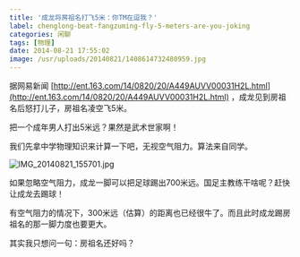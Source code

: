 ```yaml
---
title: '成龙将房祖名打飞5米：你TM在逗我？'
label: chenglong-beat-fangzuming-fly-5-meters-are-you-joking
categories: 闲聊
tags: [物理]
date: 2014-08-21 17:55:02
image: /usr/uploads/20140821/1408614732480959.jpg
---
```

据网易新闻 [http://ent.163.com/14/0820/20/A449AUVV00031H2L.html](http://ent.163.com/14/0820/20/A449AUVV00031H2L.html) ，成龙见到房祖名后怒打儿子，房祖名凌空飞5米。

把一个成年男人打出5米远？果然是武术世家啊！<br/>

我们先拿中学物理知识来计算一下吧，无视空气阻力。算法来自同学。<br/>

<img src="/usr/uploads/20140821/1408614732480959.jpg" title="IMG_20140821_155701.jpg"/>

如果忽略空气阻力，成龙一脚可以把足球踢出700米远。国足主教练干啥呢？赶快让成龙去踢球！<br/>

有空气阻力的情况下，300米远（估算）的距离也已经很牛了。而且此时成龙踢房祖名的那一脚力度也要更大。

其实我只想问一句：房祖名还好吗？</p>
